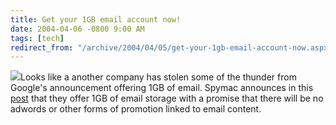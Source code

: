```yaml
---
title: Get your 1GB email account now!
date: 2004-04-06 -0800 9:00 AM
tags: [tech]
redirect_from: "/archive/2004/04/05/get-your-1gb-email-account-now.aspx/"
---
```


![](/images/spymaclogo.gif)Looks like a another company has stolen some
of the thunder from Google's announcement offering 1GB of email. Spymac
announces in this
[post](http://www.spymac.com/forums/showthread.php?threadid=70497) that
they offer 1GB of email storage with a promise that there will be no
adwords or other forms of promotion linked to email content.


